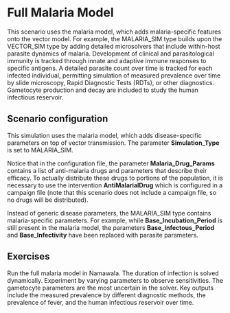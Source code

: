 # Full Malaria Model


This scenario uses the malaria model, which adds malaria-specific features onto the vector model.
For example, the MALARIA_SIM type builds upon the VECTOR_SIM type by adding detailed microsolvers
that include  within-host parasite dynamics of malaria. Development of clinical and parasitological
immunity is tracked through innate and adaptive immune responses to specific antigens. A detailed
parasite count over time is tracked for each infected individual, permitting simulation of measured
prevalence over time by slide microscopy, Rapid Diagnostic Tests (RDTs), or other diagnostics.
Gametocyte production and decay are included to study the human infectious reservoir.


## Scenario configuration

This simulation uses the malaria model, which adds disease-specific parameters on top of vector
transmission. The parameter **Simulation_Type** is set to MALARIA_SIM.

Notice that in the configuration file, the parameter **Malaria_Drug_Params** contains a list of
anti-malaria drugs and parameters that describe their efficacy. To actually distribute these drugs
to portions of the population, it is necessary to use the intervention **AntiMalarialDrug** which
is configured in a campaign file (note that this scenario does not include a campaign file, so
no drugs will be distributed).

Instead of generic disease parameters, the MALARIA_SIM type contains malaria-specific parameters.
For example, while  **Base_Incubation_Period** is still  present in the malaria model, the
parameters **Base_Infectous_Period** and **Base_Infectivity** have  been replaced with parasite
parameters.


## Exercises

Run the full malaria model in Namawala. The duration of infection is solved dynamically. Experiment
by varying parameters to observe sensitivities. The gametocyte parameters are the most uncertain in
the solver. Key outputs include the measured prevalence by different diagnostic methods, the
prevalence of fever, and the human infectious reservoir over time.









